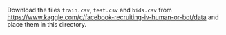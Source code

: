 Download the files `train.csv`, `test.csv` and `bids.csv` from https://www.kaggle.com/c/facebook-recruiting-iv-human-or-bot/data and place them in this directory.